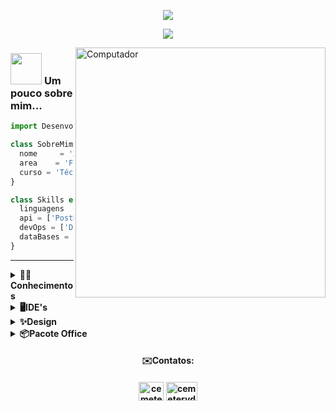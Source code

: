 <p align="center">

  <a href="https://github.com/cemeterydriiver/readme-typing-svg">
    <img src="https://readme-typing-svg.demolab.com/?lines=Ashlyn%20Iero&center=true&width=440&height=45&color=ffff&vCenter=true&pause=1000&size=22" /></a>
</p>
<p align="center">

  <a href="https://github.com/cemeterydriiver/readme-typing-svg">
    <img src="https://readme-typing-svg.demolab.com/?lines=Front-end%20developer;Técnico%20em%20DS;Sempre%20aprendendo%20coisas%20novas&font=Fira%20Code&center=true&width=440&height=45&color=ffff&vCenter=true&pause=1000&size=22" /></a>
</p>

<img src="https://raw.githubusercontent.com/MicaelliMedeiros/micaellimedeiros/master/image/computer-illustration.png" min-width="400px" max-width="400px" width="400px" align="right" alt="Computador">

### <img src="https://media.giphy.com/media/VgCDAzcKvsR6OM0uWg/giphy.gif" width="50"> **Um pouco sobre mim...**
```js
import Desenvolvedor from 'cemeterydriiver';

class SobreMim extends Desenvolvedor {
  nome     = 'Ashlyn Iero';
  area    = 'Front-End';
  curso = 'Técnico em Desenvolvimento de sistemas';
}

class Skills extends Desenvolvedor {
  linguagens  = ['Java', 'Python', 'Java Script'];
  api = ['PostMan'];
  devOps = ['Docker'];
  dataBases = [ 'MySql', 'FireBase', 'PostGree'];
}
```


---

<div align="left">
  <details>
    <summary><b>👨‍💻Conhecimentos</b></summary>
    <p>
  <img alt="html5" src="https://img.shields.io/badge/-HTML5-E34F26?style=flat-square&logo=html5&logoColor=white" />
  <img alt="CSS" src="https://img.shields.io/badge/-CSS3-1572B6?style=flat-square&logo=CSS3&logoColor=white" />
  <img alt="js" src="https://img.shields.io/badge/-JavaScript-F7DF1E?style=flat-square&logo=CSS3&logoColor=white" />
  <img alt="TypeScript" src="https://img.shields.io/badge/-TypeScript-007ACC?style=flat-square&logo=typescript&logoColor=white" />
  <img alt="React" src="https://img.shields.io/badge/-React-45b8d8?style=flat-square&logo=react&logoColor=white" />
  <img alt="angular" src="https://img.shields.io/badge/-Angular-DD0031?style=flat-square&logo=angular&logoColor=white" />
  <img alt="Nodejs" src="https://img.shields.io/badge/-Nodejs-43853d?style=flat-square&logo=Node.js&logoColor=white" />
  <img alt="java" src="https://img.shields.io/badge/-Java-D35400?style=flat-square&logo=Java&logoColor=white" />
  <img alt="python" src="https://img.shields.io/badge/-Python-3776AB?style=flat-square&logo=Python&logoColor=white" />
  <img alt="MongoDB" src="https://img.shields.io/badge/-MongoDB-13aa52?style=flat-square&logo=mongodb&logoColor=white" />
  <img alt="MySql" src="https://img.shields.io/badge/-MySQL-4479A1?style=flat-square&logo=MySQL&logoColor=white" />
  <img alt="git" src="https://img.shields.io/badge/-Git-F05032?style=flat-square&logo=git&logoColor=white" />
  <img alt="npm" src="https://img.shields.io/badge/-NPM-CB3837?style=flat-square&logo=npm&logoColor=white" />
  <img alt="raspbery" src="https://img.shields.io/badge/-Raspberry-A22846?style=flat-square&logo=RaspberryPi&logoColor=white" />
  <img alt="wordpress" src="https://img.shields.io/badge/-WordPress-21759B?style=flat-square&logo=WordPress&logoColor=white" />
  <img alt="bootstrap" src="https://img.shields.io/badge/-Bootstrap-7952B3?style=flat-square&logo=Bootstrap&logoColor=white" />
  <img alt=".net" src="https://img.shields.io/badge/-.net-512BD4?style=flat-square&logo=.NET&logoColor=white" />
  <img alt="NestJS" src="https://img.shields.io/badge/-NestJS-E0234E?style=flat-square&logo=NestJS&logoColor=white" />
  <img alt="Linux" src="https://img.shields.io/badge/-Linux-FCC624?style=flat-square&logo=Linux&logoColor=black" />
  <img alt="Debian" src="https://img.shields.io/badge/-Debian-A80030?style=flat-square&logo=Debian&logoColor=white" />
</p>
  </details>
</div>

<div align="left">
  <details>
    <summary><b>🖥IDE's</b></summary>
      <img alt="VsCode" src="https://img.shields.io/badge/-VsCode-007ACC?style=flat-square&logo=Visual Studio Code&logoColor=white" />
      <img alt="NetBeans" src="https://img.shields.io/badge/-NetBeans-1B6AC6?style=flat-square&logo=Apache NetBeans IDE&logoColor=white" />
      <img alt="Android Studio" src="https://img.shields.io/badge/-Android Studio-3DDC84?style=flat-square&logo=Android Studio&logoColor=white" />
      <img alt="Insomnia" src="https://img.shields.io/badge/-Insomnia-4000BF?style=flat-square&logo=Insomnia=white" />
     <img alt="PyCharm" src="https://img.shields.io/badge/-PyCharm-000000?style=flat-square&logo=PyCharm&logoColor=white" />
     <img alt="diagrams.net" src="https://img.shields.io/badge/-diagrams.net-F08705?style=flat-square&logo=diagrams.net&logoColor=white" />
  </details>
</div>

<div align="left">
  <details>
    <summary><b>✨Design</b></summary>
      <img alt="Photoshop" src="https://img.shields.io/badge/-Photoshop-31A8FF?style=flat-square&logo=Adobe Photoshop&logoColor=white" />
      <img alt="Illustrator" src="https://img.shields.io/badge/-Illustrator-FF9A00?style=flat-square&logo=Adobe Illustrator&logoColor=white" />
      <img alt="Lightroom" src="https://img.shields.io/badge/-Lightroom-31A8FF?style=flat-square&logo=Adobe Lightroom&logoColor=white" />
      <img alt="CorelDraw" src="https://img.shields.io/badge/-CorelDraw-428813?style=flat-square&logo=CorelDraw&logoColor=white" />
      <img alt="Figma" src="https://img.shields.io/badge/-Figma-F24E1E?style=flat-square&logo=Figma&logoColor=white" />
      <img alt="Canva" src="https://img.shields.io/badge/-Canva-00C4CC?style=flat-square&logo=Canva&logoColor=white" />
  </details>
</div>
    
<div align="left">
  <details>
    <summary><b>📦Pacote Office</b></summary> 
    <img alt="PowerPoint" src="https://img.shields.io/badge/-PowerPoint-B7472A?style=flat-square&logo=Microsoft PowerPoint&logoColor=white" />
    <img alt="Excel" src="https://img.shields.io/badge/-Excel-217346?style=flat-square&logo=Microsoft Excel&logoColor=white" />
    <img alt="Word" src="https://img.shields.io/badge/-Word-2B579A?style=flat-square&logo=Microsoft Word&logoColor=white" />
  </details>
</div>


<h4 align="center">✉️Contatos:<h4>
<p align="center">
<a href="https://instagram.com/cemeterydriiver" target="blank" align="center">
<img align="center" src="https://raw.githubusercontent.com/rahuldkjain/github-profile-readme-generator/master/src/images/icons/Social/instagram.svg" alt="cemeterydriiver" height="30" width="40" /></a>
<a href="ashlynierow@gmail.com" target="blank" align="center">
<img align="center" src="https://logosmarcas.net/wp-content/uploads/2020/11/Gmail-Logo.png" alt="cemeterydriiver" height="30" width="50" /></a>
</p>
  

